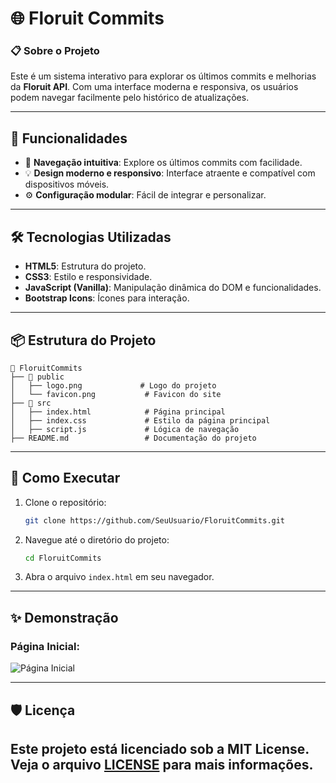 # 🌐 Floruit Commits

### 📋 Sobre o Projeto
Este é um sistema interativo para explorar os últimos commits e melhorias da **Floruit API**. Com uma interface moderna e responsiva, os usuários podem navegar facilmente pelo histórico de atualizações.

---

## 🎯 Funcionalidades

- 🚀 **Navegação intuitiva**: Explore os últimos commits com facilidade.
- 💡 **Design moderno e responsivo**: Interface atraente e compatível com dispositivos móveis.
- ⚙️ **Configuração modular**: Fácil de integrar e personalizar.

---

## 🛠️ Tecnologias Utilizadas

- **HTML5**: Estrutura do projeto.
- **CSS3**: Estilo e responsividade.
- **JavaScript (Vanilla)**: Manipulação dinâmica do DOM e funcionalidades.
- **Bootstrap Icons**: Ícones para interação.

---

## 📦 Estrutura do Projeto

```
📂 FloruitCommits
├── 📂 public
│   ├── logo.png             # Logo do projeto
│   └── favicon.png           # Favicon do site
├── 📂 src
│   ├── index.html            # Página principal
│   ├── index.css             # Estilo da página principal
│   ├── script.js             # Lógica de navegação
├── README.md                 # Documentação do projeto
```

---

## 🚀 Como Executar

1. Clone o repositório:
   ```bash
   git clone https://github.com/SeuUsuario/FloruitCommits.git
   ```
2. Navegue até o diretório do projeto:
   ```bash
   cd FloruitCommits
   ```
3. Abra o arquivo `index.html` em seu navegador.

---

## ✨ Demonstração

### Página Inicial:
![Página Inicial](https://prnt.sc/9Zl4yTJxTmDM)

---

## 🛡️ Licença

Este projeto está licenciado sob a **MIT License**. Veja o arquivo [LICENSE](LICENSE) para mais informações.
--- 
